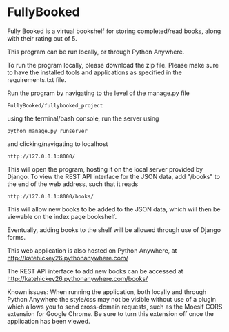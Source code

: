 # FullyBooked

Fully Booked is a virtual bookshelf for storing completed/read books, along with their rating out of 5.

This program can be run locally, or through Python Anywhere.


To run the program locally, please download the zip file. Please make sure to have the installed tools and applications as specified in the requirements.txt file.

Run the program by navigating to the level of the manage.py file

    FullyBooked/fullybooked_project

using the terminal/bash console, run the server using

    python manage.py runserver
    
and clicking/navigating to localhost
    
    http://127.0.0.1:8000/

This will open the program, hosting it on the local server provided by Django.
To view the REST API interface for the JSON data, add "/books" to the end of the web address, such that it reads

    http://127.0.0.1:8000/books/   
   
This will allow new books to be added to the JSON data, which will then be viewable on the index page bookshelf.

Eventually, adding books to the shelf will be allowed through use of Django forms.

This web application is also hosted on Python Anywhere, at http://katehickey26.pythonanywhere.com/

The REST API interface to add new books can be accessed at
http://katehickey26.pythonanywhere.com/books/

Known issues:
When running the application, both locally and through Python Anywhere the style/css may not be visible without use of a  plugin which allows you to send cross-domain requests, such as the Moesif CORS extension for Google Chrome.
Be sure to turn this extension off once the application has been viewed.

 